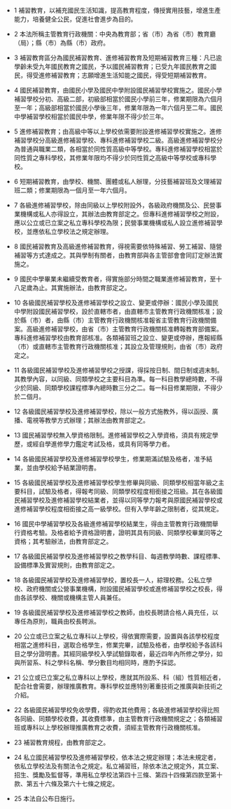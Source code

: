 * 1 補習教育，以補充國民生活知識，提高教育程度，傳授實用技藝，增進生產能力，培養健全公民，促進社會進步為目的。

* 2 本法所稱主管教育行政機關：中央為教育部；省（市）為省（市）教育廳（局）；縣（市）為縣（市）政府。

* 3 補習教育區分為國民補習教育、進修補習教育及短期補習教育三種：凡已逾學齡未受九年國民教育之國民，予以國民補習教育；已受九年國民教育之國民，得受進修補習教育；志願增進生活知能之國民，得受短期補習教育。

* 4 國民補習教育，由國民小學及國民中學附設國民補習學校實施之。國民小學補習學校分初、高級二部，初級部相當於國民小學前三年，修業期限為六個月至一年；高級部相當於國民小學後三年，修業年限為一年六個月至二年。國民中學補習學校相當於國民中學，修業年限不得少於三年。

* 5 進修補習教育；由高級中等以上學校依需要附設進修補習學校實施之。進修補習學校分高級進修補習學校、專科進修補習學校二級。高級進修補習學校分為普通與職業二類，各相當於同性質高級中等學校。專科進修補習學校相當於同性質之專科學校，其修業年限均不得少於同性質之高級中等學校或專科學校。

* 6 短期補習教育，由學校、機關、團體或私人辦理，分技藝補習班及文理補習班二類；修業期限為一個月至一年六個月。

* 7 各級進修補習學校，除由同級以上學校附設外，各級政府機關及公、民營事業機構或私人亦得設立，其辦法由教育部定之。但專科進修補習學校之附設，應以公立或已立案之私立專科學校為限；民營事業機構或私人設立進修補習學校，並應依私立學校法之規定辦理。

* 8 國民補習教育及高級進修補習教育，得視需要依特殊補習、勞工補習、隨營補習等方式達成之。其與學制有關者，由教育部與各主管部會會同訂定辦法實施之。

* 9 國民中學畢業未繼續受教育者，得實施部分時間之職業進修補習教育，至十八足歲為止。其實施辦法，由教育部定之。

* 10 各級國民補習學校及進修補習學校之設立、變更或停辦：國民小學及國民中學附設國民補習學校，設於直轄市者，由直轄市主管教育行政機關核准；設於縣（市）者，由縣（市）主管教育行政機關核准報省主管教育行政機關備案。高級進修補習學校，由省（市）主管教育行政機關核准轉報教育部備案。專科進修補習學校由教育部核准。各類補習班之設立、變更或停辦，應報經縣（市）或直轄市主管教育行政機關核准；其設立及管理規則，由省（市）政府定之。

* 11 各級國民補習學校及進修補習學校之授課，得採按日制、間日制或週末制。其教學內容，以同級、同類學校之主要科目為準。每一科目教學總時數，不得少於同級、同類學校課程標準內總時數三分之二。每一科目修業期限，不得少於二個月。

* 12 各級國民補習學校及進修補習學校，除以一般方式施教外，得以函授、廣播、電視等教學方式辦理；其辦法由教育部定之。

* 13 國民補習學校無入學資格限制。進修補習學校之入學資格，須具有規定學歷，或經自學進修學力鑑定考試及格，或具有同等學力者。

* 14 各級國民補習學校及進修補習學校學生，修業期滿試驗及格者，准予結業，並由學校給予結業證明書。

* 15 各級國民補習學校及進修補習學校學生修畢與同級、同類學校相當年級之主要科目，試驗及格者，得報考同級、同類學校程度相銜接之班級。其在各級國民補習學校及進修補習學校結業者，並得以同等學力報考與原國民補習學校或進修補習學校程度相銜接之高一級學校。但有入學年齡之限制者，從其規定。

* 16 國民中學補習學校及各級進修補習學校結業生，得由主管教育行政機關舉行資格考驗。及格者給予資格證明書，證明其具有同級、同類學校畢業同等之資格；其考驗辦法，由教育部定之。

* 17 各級國民補習學校及進修補習學校之教學科目、每週教學時數、課程標準、設備標準及實習規則，由教育部定之。

* 18 各級國民補習學校及進修補習學校，置校長一人，綜理校務。公私立學校、政府機關或公營事業機構，附設國民補習學校或進修補習學校之校長，得由各該學校、機關或機構主管人員兼任。

* 19 各級國民補習學校及進修補習學校之教師，由校長聘請合格人員充任，以專任為原則，職員由校長聘派。

* 20 公立或已立案之私立專科以上學校，得依實際需要，設置與各該學校程度相當之進修科目，選取合格學生，修業完畢，試驗及格者，由學校給予各該科目之學分證明書。其經同級學校入學試驗錄取者，最近四年內所修之學分，如與所習系、科之學科名稱、學分數目均相同時，應酌予採認。

* 21 公立或已立案之私立專科以上學校，應就其所設系、科（組）性質相近者，配合社會需要，辦理推廣教育。專科學校並應特別著重技術之推廣與新技術之介紹。

* 22 各級國民補習學校免收學費，得酌收其他費用；各級進修補習學校得比照各同級、同類學校收費，其收費標準，由主管教育行政機關規定之；各類補習班或專科以上學校辦理推廣教育之收費，須經主管教育行政機關核准。

* 23 補習教育規程，由教育部定之。

* 24 私立國民補習學校及進修補習學校，依本法之規定辦理；本法未規定者，依私立學校法及有關法令之規定。私立補習班，除依本法之規定外，其立案、招生、獎勵及監督等，準用私立學校法第四十三條、第四十四條第四款至第十款、第五十六條及第六十七條之規定。

* 25 本法自公布日施行。

